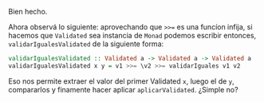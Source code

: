 Bien hecho.

Ahora observá lo siguiente: aprovechando que `>>=` es una funcíon infija, si hacemos que `Validated` sea instancia de `Monad` podemos escribir entonces, `validarIgualesValidated` de la siguiente forma:

```haskell
validarIgualesValidated :: Validated a -> Validated a -> Validated a
validarIgualesValidated x y = v1 >>= \v2 >>= validarIguales v1 v2
```

Eso nos permite extraer el valor del primer Validated `x`, luego el de `y`, compararlos y finamente hacer aplicar `aplicarValidated`. ¿Simple no?
